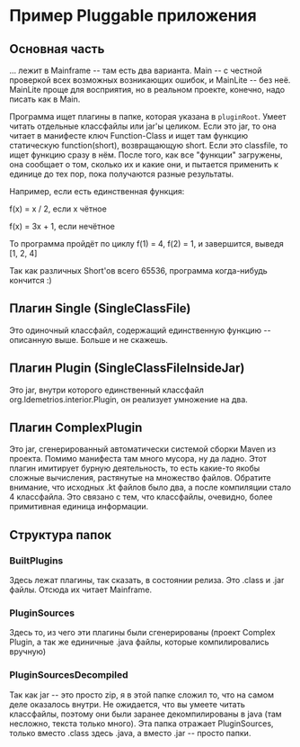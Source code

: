 # Пример Pluggable приложения

## Основная часть

... лежит в Mainframe -- там есть два варианта.
Main -- с честной проверкой всех возможных возникающих ошибок, и MainLite -- без неё.
MainLite проще для восприятия, но в реальном проекте, конечно, надо писать как в Main.

Программа ищет плагины в папке, которая указана в `pluginRoot`. 
Умеет читать отдельные классфайлы или jar'ы целиком. 
Если это jar, то она читает в манифесте ключ Function-Class и ищет там функцию статическую function(short), возвращающую short.
Если это classfile, то ищет функцию сразу в нём.
После того, как все "функции" загружены, она сообщает о том, сколько их и какие они, и пытается применить к единице до тех пор, пока получаются разные результаты.

Например, если есть единственная функция:

f(x) = x / 2, если x чётное

f(x) = 3x + 1, если нечётное

То программа пройдёт по циклу f(1) = 4, f(2) = 1, и завершится, выведя \[1, 2, 4]

Так как различных Short'ов всего 65536, программа когда-нибудь кончится :)

## Плагин Single (SingleClassFile)

Это одиночный классфайл, содержащий единственную функцию -- описанную выше. Больше и не скажешь.

## Плагин Plugin (SingleClassFileInsideJar)

Это jar, внутри которого единственный классфайл org.ldemetrios.interior.Plugin, он реализует умножение на два.

## Плагин ComplexPlugin

Это jar, сгенерированный автоматически системой сборки Maven из проекта. 
Помимо манифеста там много мусора, ну да ладно.
Этот плагин имитирует бурную деятельность, то есть какие-то якобы сложные вычисления, растянутые на множество файлов. 
Обратите внимание, что исходных .kt файлов было два, а после компиляции стало 4 классфайла. 
Это связано с тем, что классфайлы, очевидно, более примитивная единица информации.

## Структура папок

### BuiltPlugins

Здесь лежат плагины, так сказать, в состоянии релиза. Это .class и .jar файлы. Отсюда их читает Mainframe.

### PluginSources

Здесь то, из чего эти плагины были сгенерированы (проект Complex Plugin, а так же единичные .java файлы, которые компилировались вручную)

### PluginSourcesDecompiled

Так как jar -- это просто zip, я в этой папке сложил то, что на самом деле оказалось внутри. 
Не ожидается, что вы умеете читать классфайлы, поэтому они были заранее декомпилированы в java (там несложно, текста только много).
Эта папка отражает PluginSources, только вместо .class здесь .java, а вместо .jar -- просто папки.
